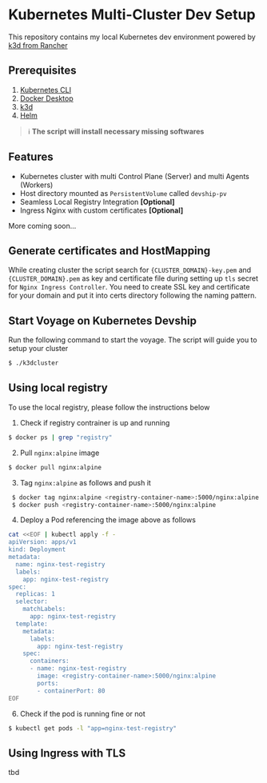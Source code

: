 # Kubernetes Multi-Cluster Dev Setup

This repository contains my local Kubernetes dev environment powered by [k3d from Rancher][k3d-site]

## Prerequisites

1. [Kubernetes CLI][k8s-cli]
2. [Docker Desktop][docker-desktop]
3. [k3d][k3d-site]
4. [Helm][helm-site]

> ℹ️ **The script will install necessary missing softwares**

## Features
 - Kubernetes cluster with multi Control Plane (Server) and multi Agents (Workers)
 - Host directory mounted as `PersistentVolume` called `devship-pv`
 - Seamless Local Registry Integration **[Optional]**
 - Ingress Nginx with custom certificates **[Optional]**

 More coming soon...

## Generate certificates and HostMapping
While creating cluster the script search for `{CLUSTER_DOMAIN}-key.pem` and `{CLUSTER_DOMAIN}.pem` as key and certificate file during setting up `tls` secret for `Nginx Ingress Controller`. You need to create SSL key and certificate for your domain and put it into certs directory following the naming pattern.

## Start Voyage on Kubernetes Devship
Run the following command to start the voyage. The script will guide you to setup your cluster

```bash
$ ./k3dcluster
```

## Using local registry
To use the local registry, please follow the instructions below

1. Check if registry contrainer is up and running
```bash
$ docker ps | grep "registry"
```
2. Pull `nginx:alpine` image
```bash
$ docker pull nginx:alpine
```
3. Tag `nginx:alpine` as follows and push it
```bash
 $ docker tag nginx:alpine <registry-container-name>:5000/nginx:alpine
 $ docker push <registry-container-name>:5000/nginx:alpine
```
4. Deploy a Pod referencing the image above as follows
```bash
cat <<EOF | kubectl apply -f -
apiVersion: apps/v1
kind: Deployment
metadata:
  name: nginx-test-registry
  labels:
    app: nginx-test-registry
spec:
  replicas: 1
  selector:
    matchLabels:
      app: nginx-test-registry
  template:
    metadata:
      labels:
        app: nginx-test-registry
    spec:
      containers:
      - name: nginx-test-registry
        image: <registry-container-name>:5000/nginx:alpine
        ports:
        - containerPort: 80
EOF
```
6. Check if the pod is running fine or not
```sh
$ kubectl get pods -l "app=nginx-test-registry"
```

## Using Ingress with TLS

tbd

[k3d-site]: https://k3d.io
[helm-site]: https://helm.sh/docs/intro/install/
[k8s-cli]: https://kubernetes.io/docs/tasks/tools/
[docker-desktop]: https://www.docker.com/products/docker-desktop/
